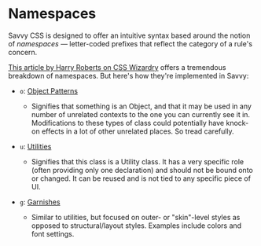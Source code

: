 # Namespaces


Savvy CSS is designed to offer an intuitive syntax based around
the notion of _namespaces_ &mdash; letter-coded prefixes that reflect
the category of a rule's concern.

[This article by Harry Roberts on CSS Wizardry](http://csswizardry.com/2015/03/more-transparent-ui-code-with-namespaces/)
offers a tremendous breakdown of namespaces. But here's how they're
implemented in Savvy:

- `o`: [Object Patterns](https://github.com/savvy-css/object-patterns)

  - Signifies that something is an Object, and that it may be used
  in any number of unrelated contexts to the one you
  can currently see it in. Modifications to these types of class could
  potentially have knock-on effects in a lot of other
  unrelated places. So tread carefully.

- `u`: [Utilities](https://github.com/savvy-css/utilities)
  - Signifies that this class is a Utility class.
  It has a very specific role (often providing only one declaration)
  and should not be bound onto or changed.
  It can be reused and is not tied to any specific piece of UI.

- `g`: [Garnishes](https://github.com/savvy-css/garnishes)
  - Similar to utilities, but focused on outer- or "skin"-level
  styles as opposed to structural/layout styles. Examples include
  colors and font settings.